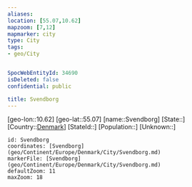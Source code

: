 ```yaml
---
aliases: 
location: [55.07,10.62]
mapzoom: [7,12] 
mapmarker: city 
type: City
tags:
- geo/City


SpocWebEntityId: 34690
isDeleted: false
confidential: public

title: Svendborg
---
```

[geo-lon::10.62]
[geo-lat::55.07]
[name::Svendborg]
[State::]
[Country::[Denmark](geo/Continent/Europe/Denmark.md)]
[StateId::]
[Population::]
[Unknown::]


```leaflet
id: Svendborg
coordinates: [Svendborg](geo/Continent/Europe/Denmark/City/Svendborg.md)
markerFile: [Svendborg](geo/Continent/Europe/Denmark/City/Svendborg.md)
defaultZoom: 11 
maxZoom: 18
```


